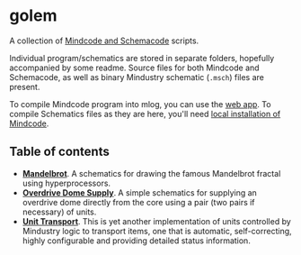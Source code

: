 # golem

A collection of [Mindcode and Schemacode](https://github.com/cardillan/mindcode/tree/devel) scripts.

Individual program/schematics are stored in separate folders, hopefully accompanied by some readme. Source files for both Mindcode and Schemacode, as well as binary Mindustry schematic (`.msch`) files are present.

To compile Mindcode program into mlog, you can use the [web app](http://mindcode.herokuapp.com/). To compile Schematics files as they are here, you'll need [local installation of Mindcode](https://github.com/cardillan/mindcode/blob/devel/doc/syntax/TOOLS-IDE-INTEGRATION.markdown). 

## Table of contents

- **[Mandelbrot](mandelbrot)**. A schematics for drawing the famous Mandelbrot fractal using hyperprocessors.
- **[Overdrive Dome Supply](overdrive)**. A simple schematics for supplying an overdrive dome directly from the core using a pair (two pairs if necessary) of units.
- **[Unit Transport](unit-transport)**. This is yet another implementation of units controlled by Mindustry logic to transport items, one that is automatic, self-correcting, highly configurable and providing detailed status information. 